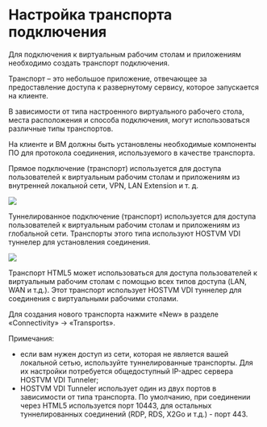 # Настройка транспорта подключения

Для подключения к виртуальным рабочим столам и приложениям необходимо создать транспорт подключения.

Транспорт – это небольшое приложение, отвечающее за предоставление доступа к развернутому сервису, которое запускается на клиенте.

В зависимости от типа настроенного виртуального рабочего стола, места расположения и способа подключения, могут использоваться различные типы транспортов.

На клиенте и ВМ должны быть установлены необходимые компоненты ПО для протокола соединения, используемого в качестве транспорта.

Прямое подключение (транспорт) используется для доступа пользователей к виртуальным рабочим столам и приложениям из внутренней локальной сети, VPN, LAN Extension и т. д.

![](../../../.gitbook/assets/vdi\_ag26.png)

Туннелированное подключение (транспорт) используется для доступа пользователей к виртуальным рабочим столам и приложениям из глобальной сети. Транспорты этого типа используют HOSTVM VDI туннелер для установления соединения.

![](../../../.gitbook/assets/vdi\_ag25.png)

Транспорт HTML5 может использоваться для доступа пользователей к виртуальным рабочим столам с помощью всех типов доступа (LAN, WAN и т.д.). Этот транспорт использует HOSTVM VDI туннелер для соединения с виртуальными рабочими столами.

Для создания нового транспорта нажмите «New» в разделе «Connectivity» -> «Transports».

Примечания:

* если вам нужен доступ из сети, которая не является вашей локальной сетью, используйте туннелированные транспорты. Для их настройки потребуется общедоступный IP-адрес сервера HOSTVM VDI Tunneler;
* HOSTVM VDI Tunneler использует один из двух портов в зависимости от типа транспорта. По умолчанию, при соединении через HTML5 используется порт 10443, для остальных туннелированных соединений (RDP, RDS, X2Go и т.д.) - порт 443.

